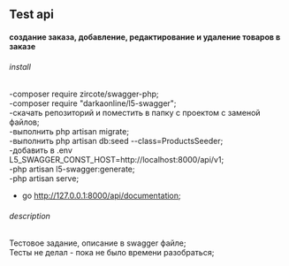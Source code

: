 ## Test api 
#### создание заказа, добавление, редактирование и удаление товаров в заказе
###### install
-composer require zircote/swagger-php;  
-composer require "darkaonline/l5-swagger";  
-скачать репозиторий и поместить в папку с проектом с заменой файлов;  
-выполнить php artisan migrate;  
-выполнить php artisan db:seed --class=ProductsSeeder;  
-добавить в .env L5_SWAGGER_CONST_HOST=http://localhost:8000/api/v1;  
-php artisan l5-swagger:generate;  
-php artisan serve;  
- go http://127.0.0.1:8000/api/documentation;  
###### description
Тестовое задание, описание в swagger файле;  
Тесты не  делал - пока не было времени разобраться;  
